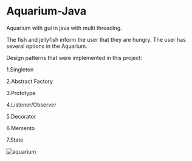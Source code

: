 # Aquarium-Java

Aquarium with gui in java with multi threading.

The fish and jellyfish inform the user that they are hungry.
The user has several options in the Aquarium. 

Design patterns that were implemented in this project:

1.Singleton

2.Abstract Factory

3.Prototype 

4.Listener/Observer

5.Decorator

6.Memento

7.State


![aquarium](https://user-images.githubusercontent.com/93651794/179422757-4b726a97-50b1-4b7f-aa4e-eb83ac9795d0.png)

